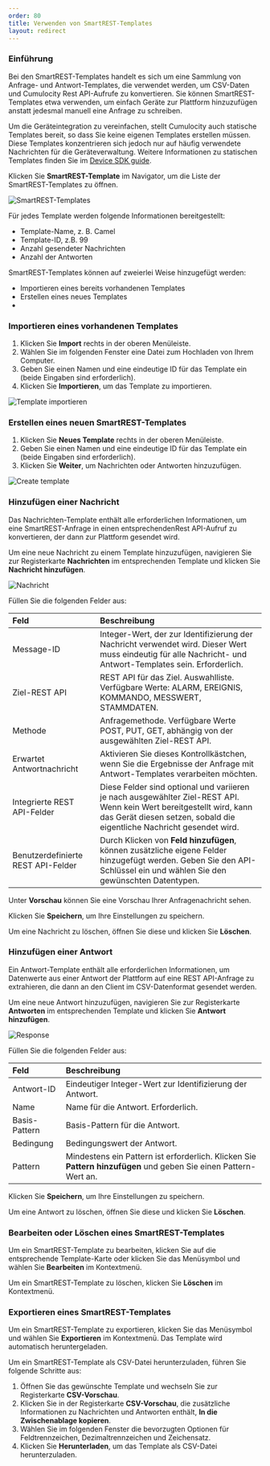 ```yaml
---
order: 80
title: Verwenden von SmartREST-Templates
layout: redirect
---
```


### Einführung

Bei den SmartREST-Templates handelt es sich um eine Sammlung von Anfrage- und Antwort-Templates, die verwendet werden, um CSV-Daten und Cumulocity Rest API-Aufrufe zu konvertieren.  Sie können SmartREST-Templates etwa verwenden, um einfach Geräte zur Plattform hinzuzufügen anstatt jedesmal manuell eine Anfrage zu schreiben. 

Um die Geräteintegration zu vereinfachen, stellt Cumulocity auch statische Templates bereit, so dass Sie keine eigenen Templates erstellen müssen. Diese Templates konzentrieren sich jedoch nur auf häufig verwendete Nachrichten für die Geräteverwaltung. Weitere Informationen zu statischen Templates finden Sie im [Device SDK guide](/guides/device-sdk/mqtt#static-templates).

Klicken Sie **SmartREST-Template** im Navigator, um die Liste der SmartREST-Templates zu öffnen. 

![SmartREST-Templates](/guides/images/benutzerhandbuch/devmgmt-smartrest-templates.png)

Für jedes Template werden folgende Informationen bereitgestellt:

* Template-Name, z. B. Camel
* Template-ID, z.B. 99
* Anzahl gesendeter Nachrichten
* Anzahl der Antworten

SmartREST-Templates können auf zweierlei Weise hinzugefügt werden: 

- Importieren eines bereits vorhandenen Templates
- Erstellen eines neues Templates
- 
### Importieren eines vorhandenen Templates

1. Klicken Sie **Import** rechts in der oberen Menüleiste.
2. Wählen Sie im folgenden Fenster eine Datei zum Hochladen von Ihrem Computer. 
3. Geben Sie einen Namen und eine eindeutige ID für das Template ein (beide Eingaben sind erforderlich). 
4. Klicken Sie **Importieren**, um das Template zu importieren.

<img src="/guides/images/benutzerhandbuch/devmgmt-template-import.png" alt="Template importieren" style="max-width: 50%">

### Erstellen eines neuen SmartREST-Templates

1. Klicken Sie **Neues Template** rechts in der oberen Menüleiste.
2. Geben Sie einen Namen und eine eindeutige ID für das Template ein (beide Eingaben sind erforderlich). 
4. Klicken Sie **Weiter**, um Nachrichten oder Antworten hinzuzufügen.

<img src="/guides/images/benutzerhandbuch/devmgmt-template-create.png" alt="Create template" style="max-width: 50%">

### Hinzufügen einer Nachricht

Das Nachrichten-Template enthält alle erforderlichen Informationen, um eine  SmartREST-Anfrage in einen entsprechendenRest API-Aufruf zu konvertieren, der dann zur Plattform gesendet wird. 

Um eine neue Nachricht zu einem Template hinzuzufügen, navigieren Sie zur Registerkarte **Nachrichten** im entsprechenden Template und klicken Sie **Nachricht hinzufügen**. 

<img src="/guides/images/benutzerhandbuch/devmgmt-template-message.png" alt="Nachricht" style="max-width: 75%">

Füllen Sie die folgenden Felder aus:

|Feld|Beschreibung|
|:---|:---|
|Message-ID|Integer-Wert, der zur Identifizierung der Nachricht verwendet wird. Dieser Wert muss eindeutig für alle Nachricht- und Antwort-Templates sein. Erforderlich.
|Ziel-REST API|REST API für das Ziel. Auswahlliste. Verfügbare Werte: ALARM, EREIGNIS, KOMMANDO, MESSWERT, STAMMDATEN.
|Methode|Anfragemethode. Verfügbare Werte POST, PUT, GET, abhängig von der ausgewählten Ziel-REST API.
|Erwartet Antwortnachricht|Aktivieren Sie dieses Kontrollkästchen, wenn Sie die Ergebnisse der Anfrage mit Antwort-Templates verarbeiten möchten. 
|Integrierte REST API-Felder|Diese Felder sind optional und variieren je nach ausgewählter Ziel-REST API. Wenn kein Wert bereitgestellt wird, kann das Gerät diesen setzen, sobald die eigentliche Nachricht gesendet wird.  
|Benutzerdefinierte REST API-Felder|Durch Klicken von **Feld hinzufügen**, können zusätzliche eigene Felder hinzugefügt werden. Geben Sie den API-Schlüssel ein und wählen Sie den gewünschten Datentypen. 

Unter **Vorschau** können Sie eine Vorschau Ihrer Anfragenachricht sehen. 

Klicken Sie **Speichern**, um Ihre Einstellungen zu speichern.

Um eine Nachricht zu löschen, öffnen Sie diese und klicken Sie **Löschen**.

### Hinzufügen einer Antwort

Ein Antwort-Template enthält alle erforderlichen Informationen, um Datenwerte aus einer Antwort der Plattform auf eine REST API-Anfrage zu extrahieren, die dann an den Client im CSV-Datenformat gesendet werden.

Um eine neue Antwort hinzuzufügen, navigieren Sie zur Registerkarte **Antworten** im entsprechenden Template und klicken Sie **Antwort hinzufügen**. 

<img src="/guides/images/benutzerhandbuch/devmgmt-template-response.png" alt="Response" style="max-width: 75%">

Füllen Sie die folgenden Felder aus:

|Feld|Beschreibung|
|:---|:---|
|Antwort-ID|Eindeutiger Integer-Wert zur Identifizierung der Antwort. 
|Name|Name für die Antwort. Erforderlich.
|Basis-Pattern|Basis-Pattern für die Antwort.
|Bedingung|Bedingungswert der Antwort.
|Pattern|Mindestens ein Pattern ist erforderlich. Klicken Sie **Pattern hinzufügen** und geben Sie einen Pattern-Wert an.

Klicken Sie **Speichern**, um Ihre Einstellungen zu speichern.

Um eine Antwort zu löschen, öffnen Sie diese und klicken Sie **Löschen**.


### Bearbeiten oder Löschen eines SmartREST-Templates

Um ein SmartREST-Template zu bearbeiten, klicken Sie auf die entsprechende Template-Karte oder klicken Sie das Menüsymbol und wählen Sie **Bearbeiten** im Kontextmenü.

Um ein SmartREST-Template zu löschen, klicken Sie **Löschen** im Kontextmenü.

### Exportieren eines SmartREST-Templates

Um ein SmartREST-Template zu exportieren, klicken Sie das Menüsymbol und wählen Sie **Exportieren** im Kontextmenü. Das Template wird automatisch heruntergeladen.

Um ein SmartREST-Template als CSV-Datei herunterzuladen, führen Sie folgende Schritte aus:

1. Öffnen Sie das gewünschte Template und wechseln Sie zur Registerkarte **CSV-Vorschau**.
2. Klicken Sie in der Registerkarte **CSV-Vorschau**, die zusätzliche Informationen zu Nachrichten und Antworten enthält, **In die Zwischenablage kopieren**. 
1. Wählen Sie im folgenden Fenster die bevorzugten Optionen für Feldtrennzeichen, Dezimaltrennzeichen und Zeichensatz. 
2. Klicken Sie **Herunterladen**, um das Template als CSV-Datei herunterzuladen.
